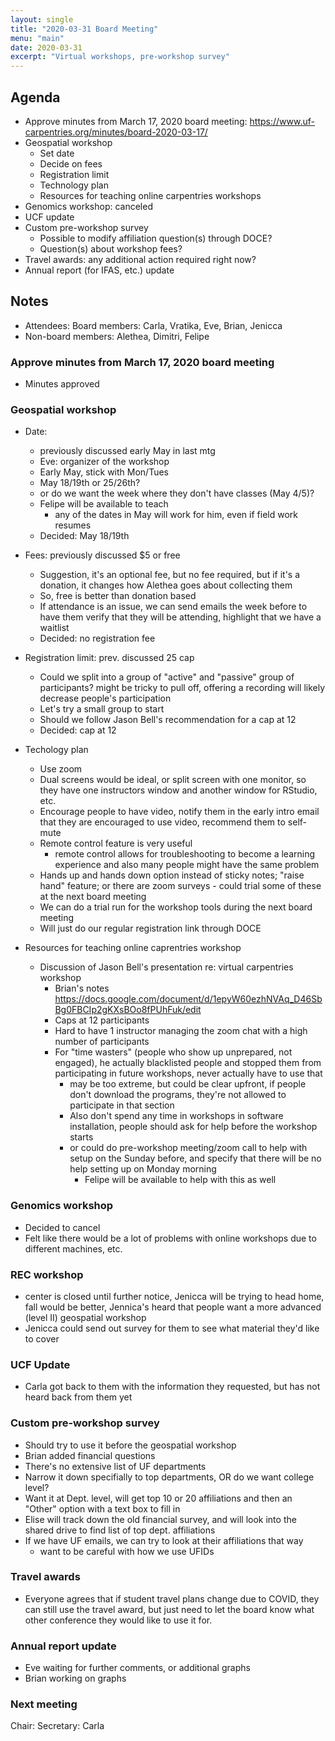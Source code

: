 ```yaml
---
layout: single
title: "2020-03-31 Board Meeting"
menu: "main"
date: 2020-03-31
excerpt: "Virtual workshops, pre-workshop survey"
---
```

## Agenda

* Approve minutes from March 17, 2020 board meeting: https://www.uf-carpentries.org/minutes/board-2020-03-17/
* Geospatial workshop
  * Set date
  * Decide on fees
  * Registration limit
  * Technology plan
  * Resources for teaching online carpentries workshops
* Genomics workshop: canceled
* UCF update
* Custom pre-workshop survey
  * Possible to modify affiliation question(s) through DOCE?
  * Question(s) about workshop fees?
* Travel awards: any additional action required right now?
* Annual report (for IFAS, etc.) update

## Notes

- Attendees: Board members: Carla, Vratika, Eve, Brian, Jenicca
- Non-board members: Alethea, Dimitri, Felipe

### Approve minutes from March 17, 2020 board meeting
- Minutes approved

### Geospatial workshop
* Date: 
    * previously discussed early May in last mtg
    * Eve: organizer of the workshop
    * Early May, stick with Mon/Tues
    * May 18/19th or 25/26th?
    * or do we want the week where they don't have classes (May 4/5)?
    * Felipe will be available to teach
        * any of the dates in May will work for him, even if field work resumes
    * Decided: May 18/19th 

* Fees: previously discussed $5 or free
    * Suggestion, it's an optional fee, but no fee required, but if it's a donation, it changes how Alethea goes about collecting them
    * So, free is better than donation based
    * If attendance is an issue, we can send emails the week before to have them verify that they will be attending, highlight that we have a waitlist
    * Decided: no registration fee
    
* Registration limit: prev. discussed 25 cap
    * Could we split into a group of "active" and "passive" group of participants? might be tricky to pull off, offering a recording will likely decrease people's participation
    * Let's try a small group to start
    * Should we follow Jason Bell's recommendation for a cap at 12
    * Decided: cap at 12

* Techology plan
    * Use zoom
    * Dual screens would be ideal, or split screen with one monitor, so they have one instructors window and another window for RStudio, etc.
    * Encourage people to have video, notify them in the early intro email that they are encouraged to use video, recommend them to self-mute
    * Remote control feature is very useful
        * remote control allows for troubleshooting to become a learning experience and also many people might have the same problem
    * Hands up and hands down option instead of sticky notes; "raise hand" feature; or there are zoom surveys - could trial some of these at the next board meeting
    * We can do a trial run for the workshop tools during the next board meeting
    * Will just do our regular registration link through DOCE
* Resources for teaching online caprentries workshop
    * Discussion of Jason Bell's presentation re: virtual carpentries workshop
        * Brian's notes https://docs.google.com/document/d/1epyW60ezhNVAq_D46SbBg0FBCIp2gKXsBOo8fPUhFuk/edit
        * Caps at 12 participants
        * Hard to have 1 instructor managing the zoom chat with a high number of participants
        * For "time wasters" (people who show up unprepared, not engaged), he actually blacklisted people and stopped them from participating in future workshops, never actually have to use that
            * may be too extreme, but could be clear upfront, if people don't download the programs, they're not allowed to participate in that section
            * Also don't spend any time in workshops in software installation, people should ask for help before the workshop starts
            * or could do pre-workshop meeting/zoom call to help with setup on the Sunday before, and specify that there will be no help setting up on Monday morning
                * Felipe will be available to help with this as well

### Genomics workshop
* Decided to cancel
* Felt like there would be a lot of problems with online workshops due to different machines, etc.

### REC workshop
* center is closed until further notice, Jenicca will be trying to head home, fall would be better, Jennica's heard that people want a more advanced (level II) geospatial workshop
* Jenicca could send out survey for them to see what material they'd like to cover

### UCF Update
* Carla got back to them with the information they requested, but has not heard back from them yet

### Custom pre-workshop survey
* Should try to use it before the geospatial workshop
* Brian added financial questions
* There's no extensive list of UF departments
* Narrow it down specifially to top departments, OR do we want college level?
* Want it at Dept. level, will get top 10 or 20 affiliations and then an "Other" option with a text box to fill in
* Elise will track down the old financial survey, and will look into the shared drive to find list of top dept. affiliations  
* If we have UF emails, we can try to look at their affiliations that way
    * want to be careful with how we use UFIDs 

### Travel awards
* Everyone agrees that if student travel plans change due to COVID, they can still use the travel award, but just need to let the board know what other conference they would like to use it for.

### Annual report update
* Eve waiting for further comments, or additional graphs
* Brian working on graphs

### Next meeting
Chair: 
Secretary: Carla 
